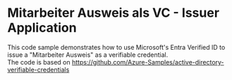 # Mitarbeiter Ausweis als VC - Issuer Application

This code sample demonstrates how to use Microsoft's Entra Verified ID to issue a "Mitarbeiter Ausweis" as a verifiable credential.   
The code is based on https://github.com/Azure-Samples/active-directory-verifiable-credentials

